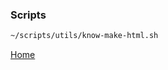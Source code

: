 

### Scripts

```bash
~/scripts/utils/know-make-html.sh
```



[Home](file:///home/daboss/knowledge/output/daboss.html)
